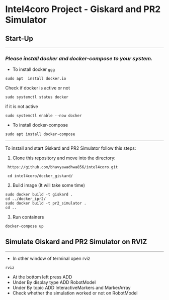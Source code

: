 # **Intel4coro Project - Giskard and PR2 Simulator**
## Start-Up

---
### _Please install docker and docker-compose to your system._

- To install docker `ggg`
```
sudo apt  install docker.io
```
Check if docker is active or not 
```
sudo systemctl status docker
``` 
if it is not active 
```
sudo systemctl enable --now docker
```
- To install docker-compose
```
sudo apt install docker-compose
```
---

To install and start Giskard and PR2 Simulator follow this steps:

1. Clone this repository and move into the directory: 
```
 https://github.com/bhavyawadhwa856/intel4coro.git

 cd intel4coro/docker_giskard/
 ```
2. Build image (It will take some time)
```
sudo docker build -t giskard .
cd ../docker_ipr2/
sudo docker build -t pr2_simulator .
cd ..
```

3. Run containers 
```
docker-compose up
```
## Simulate Giskard and PR2 Simulator on RVIZ
---
- In other window of terminal open rviz 
```
rviz
```
- At the bottom left press ADD
- Under By display type ADD RobotModel
- Under By topic ADD InteractiveMarkers and MarkerArray
- Check whether the simulation worked or not on RobotModel 


